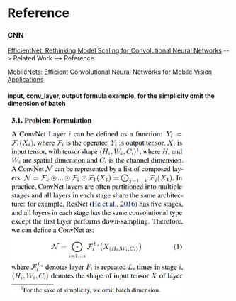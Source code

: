 # Reference

### CNN

[EfficientNet: Rethinking Model Scaling for Convolutional Neural Networks](https://arxiv.org/abs/1905.11946) --> Related Work --> Reference

[MobileNets: Efficient Convolutional Neural Networks for Mobile Vision Applications](https://arxiv.org/abs/1704.04861)

#### input, conv_layer, output formula example, for the simplicity omit the dimension of batch

<img src="https://github.com/sandokim/Reference/blob/main/images/Conv_formula.JPG" width="80%">

